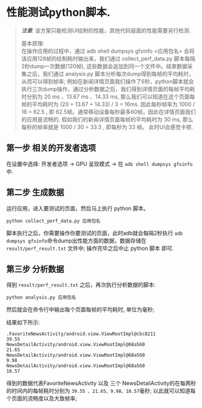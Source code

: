 # 性能测试python脚本.

> ***注意***: 该方案只能检测UI绘制的性能，其他代码层面的性能需要另行检测.   
>      
> 基本原理:     
> 在操作应用的过程中，通过 adb shell dumpsys gfxinfo <应用包名> 会将该应用128帧的绘制耗时输出来，我们通过 collect_perf_data.py 脚本每隔2秒dump一次数据(120帧), 这些数据会追加到同一个文件中。结束数据采集之后，我们通过 analysis.py 脚本分析每次dump得到每帧的平均耗时，从而可以得到帧率;  例如在新闻详情页面我们操作了6秒，python脚本就会执行三次dump操作，通过分析数据之后，我们得到详情页面的每帧平均耗时分别为 20 ms 、13.67 ms 、14.33 ms, 那么我们可以知道在这个页面每帧的平均耗时为 (20 + 13.67 + 14.33) / 3 = 16ms. 因此每秒帧率为 1000 / 16 = 62.5 , 即 62.5帧。通常移动设备每秒最多60帧，因此在详情页面我们的应用是流畅的. 假如我们的新闻详情页面每帧的平均耗时为 30 ms, 那么 每秒的帧率就是 1000 / 30 = 33.3 , 即每秒为 33 帧。 此时UI会感觉卡顿.


## 第一步 相关的开发者选项

在设置中选择: 开发者选项 -> GPU 呈现模式 -> 在 `adb shell dumpsys gfxinfo` 中.


## 第二步 生成数据

运行应用，进入要测试的页面，然后马上执行 python 脚本。

```
python collect_perf_data.py 应用包名
```

脚本执行之后，你需要操作你要测试的页面，此时adb就会每隔2秒执行 `adb dumpsys gfxinfo`命令dump出性能方面的数据，数据存储在 `result/perf_result.txt` 文件中; 操作完毕之后中止 python 脚本 即可.


## 第三步 分析数据

得到 `result/perf_result.txt` 之后，再次执行分析数据的脚本:

```
python analysis.py 应用包名
```

然后就会在命令行中输出每个页面每帧的平均耗时, 单位为毫秒;

结果如下所示: 


```
.FavoriteNewsActivity/android.view.ViewRootImpl@cbc8211 
39.55
NewsDetailActivity/android.view.ViewRootImpl@68a560 
21.65
NewsDetailActivity/android.view.ViewRootImpl@68a560 
9.98
NewsDetailActivity/android.view.ViewRootImpl@68a560
18.57
```

得到的数据代表FavoriteNewsActivity 以及 三个 NewsDetailActivity的在每两秒的时间内的每帧耗时分别为 `39.55 、21.65、9.98、18.57`毫秒;  以此就可以知道每个页面的流畅度以及大致帧率;


